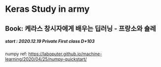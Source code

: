 Keras Study in army
===
Book: 케라스 창시자에게 배우는 딥러닝 - 프랑소와 숄레
----------
##### start : 2020.12.19 Private First class D+103
numpy ref: https://laboputer.github.io/machine-learning/2020/04/25/numpy-quickstart/
